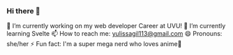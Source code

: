 ### Hi there 👋
🔭 I’m currently working on my web developer Career at UVU!
🌱 I’m currently learning Svelte
📫 How to reach me: yulissagil113@gmail.com
😄 Pronouns: she/her
⚡ Fun fact: I'm a super mega nerd who loves anime🤩
<!--
**yugi-1/yugi-1** is a ✨ _special_ ✨ repository because its `README.md` (this file) appears on your GitHub profile.

Here are some ideas to get you started:

- 
- 
- 👯 I’m looking to collaborate on ...
- 🤔 I’m looking for help with ...
- 💬 Ask me about ...
- 
- 
- 
-->
